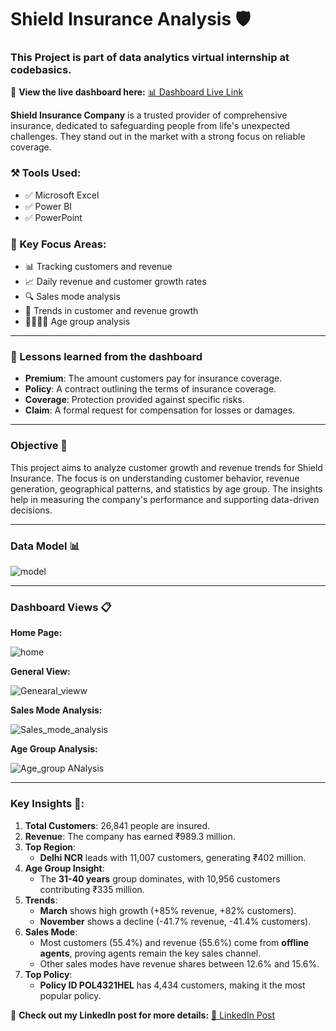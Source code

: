 # Shield Insurance Analysis 🛡️
### This Project is part of data analytics virtual internship at codebasics.

🔗 **View the live dashboard here:** [📊 Dashboard Live Link](https://app.powerbi.com/view?r=eyJrIjoiYWI5ZmU4ZDEtMzk3OC00NTZkLWIwNGQtOWMzZGU2YTQ0ZjU4IiwidCI6ImM2ZTU0OWIzLTVmNDUtNDAzMi1hYWU5LWQ0MjQ0ZGM1YjJjNCJ9)

**Shield Insurance Company** is a trusted provider of comprehensive insurance, dedicated to safeguarding people from life's unexpected challenges. They stand out in the market with a strong focus on reliable coverage.

### ⚒️ Tools Used:
- ✅ Microsoft Excel  
- ✅ Power BI  
- ✅ PowerPoint  

### 🎯 Key Focus Areas:
- 📊 Tracking customers and revenue  
- 📈 Daily revenue and customer growth rates  
- 🔍 Sales mode analysis  
- 📅 Trends in customer and revenue growth  
- 👨‍👩‍👧‍👦 Age group analysis  

---

### 🌟 Lessons learned from the dashboard
- **Premium**: The amount customers pay for insurance coverage.  
- **Policy**: A contract outlining the terms of insurance coverage.  
- **Coverage**: Protection provided against specific risks.  
- **Claim**: A formal request for compensation for losses or damages.  

---

### Objective 📌
This project aims to analyze customer growth and revenue trends for Shield Insurance. The focus is on understanding customer behavior, revenue generation, geographical patterns, and statistics by age group. The insights help in measuring the company's performance and supporting data-driven decisions.

---

### Data Model 📊  
![model](https://github.com/user-attachments/assets/c5e36ace-858e-4a21-a412-36ec1e3aae97)

---

### Dashboard Views 📋  

**Home Page:** 

![home](https://github.com/user-attachments/assets/3ea1ed9b-e7ba-4a7a-8d7d-d7130a9018e9)


**General View:** 

![Genearal_vieww](https://github.com/user-attachments/assets/0a5fd103-68a3-447e-a71f-6afd441a5973)


**Sales Mode Analysis:** 

![Sales_mode_analysis](https://github.com/user-attachments/assets/43252dfc-c41d-4796-af4c-acf8fef0d68b)


**Age Group Analysis:** 

![Age_group ANalysis](https://github.com/user-attachments/assets/bb4d4269-2665-447c-b004-1872384ded5d)

---

### Key Insights 🔑:

1. **Total Customers**: 26,841 people are insured.  
2. **Revenue**: The company has earned ₹989.3 million.  
3. **Top Region**:  
   - **Delhi NCR** leads with 11,007 customers, generating ₹402 million.  
4. **Age Group Insight**:  
   - The **31-40 years** group dominates, with 10,956 customers contributing ₹335 million.  
5. **Trends**:  
   - **March** shows high growth (+85% revenue, +82% customers).  
   - **November** shows a decline (-41.7% revenue, -41.4% customers).  
6. **Sales Mode**:  
   - Most customers (55.4%) and revenue (55.6%) come from **offline agents**, proving agents remain the key sales channel.  
   - Other sales modes have revenue shares between 12.6% and 15.6%.  
7. **Top Policy**:  
   - **Policy ID POL4321HEL** has 4,434 customers, making it the most popular policy.

🔗 **Check out my LinkedIn post for more details:** [🔗 LinkedIn Post](https://www.linkedin.com/feed/update/urn:li:activity:7288938936805036032/)

